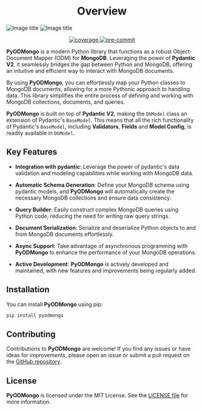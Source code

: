 # <center>Overview</center>

![Image title](./assets/images/pyodmongo_Logo_BG_Dark.png#only-dark)
![Image title](./assets/images/pyodmongo_Logo_BG_White.png#only-light)

<div align="center">
    <a href="https://pypi.org/project/pyodmongo/" target="_blank">
      <img src="https://img.shields.io/pypi/v/pyodmongo" alt="coverage">
    </a>
    <a href="https://pypi.org/project/pyodmongo/" target="_blank">
      <img src="https://img.shields.io/badge/Python-3.11-green" alt="pre-commit">
    </a>
</div>


**PyODMongo** is a modern Python library that functions as a robust Object-Document Mapper (ODM) for **MongoDB**. Leveraging the power of **Pydantic V2**, it seamlessly bridges the gap between Python and MongoDB, offering an intuitive and efficient way to interact with MongoDB documents.

By using **PyODMongo**, you can effortlessly map your Python classes to MongoDB documents, allowing for a more Pythonic approach to handling data. This library simplifies the entire process of defining and working with MongoDB collections, documents, and queries.

**PyODMongo** is built on top of **Pydantic V2**, making the `DbModel` class an extension of Pydantic's `BaseModel`. This means that all the rich functionality of Pydantic's `BaseModel`, including **Validators**, **Fields** and **Model Config**, is readily available in `DbModel`.

## Key Features

- **Integration with pydantic**: Leverage the power of pydantic's data validation and modeling capabilities while working with MongoDB data.

- **Automatic Schema Generation**: Define your MongoDB schema using pydantic models, and **PyODMongo** will automatically create the necessary MongoDB collections and ensure data consistency.

- **Query Builder**: Easily construct complex MongoDB queries using Python code, reducing the need for writing raw query strings.

- **Document Serialization**: Serialize and deserialize Python objects to and from MongoDB documents effortlessly.

- **Async Support**: Take advantage of asynchronous programming with **PyODMongo** to enhance the performance of your MongoDB operations.

- **Active Development**: **PyODMongo** is actively developed and maintained, with new features and improvements being regularly added.

## Installation

You can install **PyODMongo** using pip:

```bash
pip install pyodmongo
```

## Contributing

Contributions to **PyODMongo** are welcome! If you find any issues or have ideas for improvements, please open an issue or submit a pull request on the [GitHub repository](https://github.com/mauro-andre/pyodmongo).

## License
**PyODMongo** is licensed under the MIT License. See the [LICENSE file](https://github.com/mauro-andre/pyodmongo/blob/master/LICENSE) for more information.